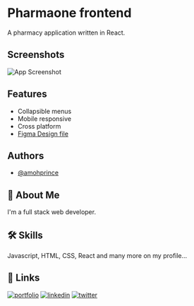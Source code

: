
# Pharmaone frontend

A pharmacy application written in React.




## Screenshots

![App Screenshot](https://user-images.githubusercontent.com/81857018/192524028-4d84fe62-27f2-45ad-b135-ecd99b8588a5.png)



## Features

- Collapsible menus
- Mobile responsive
- Cross platform
- [Figma Design file](https://www.figma.com/file/zdvyjDTe9grMoInsFnwzxM/Dashboard---Pharmacy-Management-(Community)?node-id=33%3A550)


## Authors

- [@amohprince](https://github.com/AmohPrince)


## 🚀 About Me
I'm a full stack web developer. 


## 🛠 Skills
Javascript, HTML, CSS, React and many more on my profile...


## 🔗 Links
[![portfolio](https://img.shields.io/badge/my_portfolio-000?style=for-the-badge&logo=ko-fi&logoColor=white)](http://amosmachora.vercel.app)
[![linkedin](https://img.shields.io/badge/linkedin-0A66C2?style=for-the-badge&logo=linkedin&logoColor=white)](https://www.linkedin.com/in/amos-machora)
[![twitter](https://img.shields.io/badge/twitter-1DA1F2?style=for-the-badge&logo=twitter&logoColor=white)](https://twitter.com/amos_machora/)

